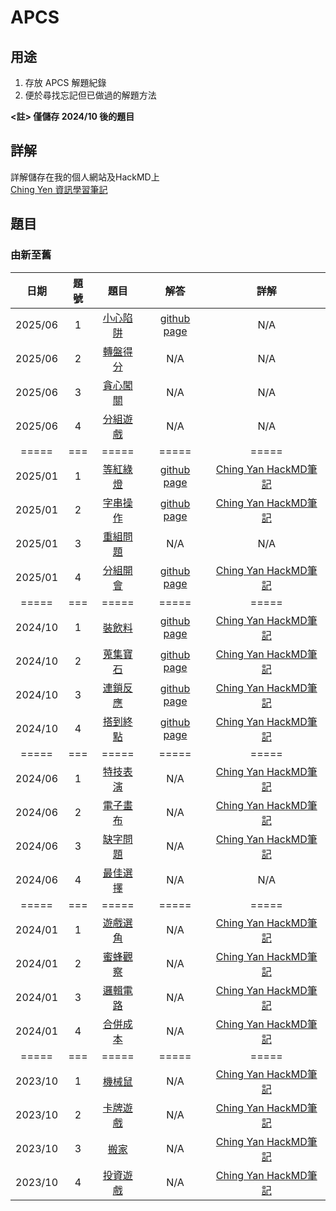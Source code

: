 # APCS

## 用途
1. 存放 APCS 解題紀錄
2. 便於尋找忘記但已做過的解題方法

**<註> 僅儲存 2024/10 後的題目**

## 詳解
詳解儲存在我的個人網站及HackMD上  
[Ching Yen 資訊學習筆記](https://www.tseng-school.com/)

## 題目
### 由新至舊
日期 | 題號 | 題目 | 解答 | 詳解 |
|:--------:|:--------:|:-------:|:--------:|:--------:|
| 2025/06 | 1 | [小心陷阱](https://zerojudge.tw/ShowProblem?problemid=q836) | [github page](/202506/1.cpp) | N/A | 
| 2025/06 | 2 | [轉盤得分](https://zerojudge.tw/ShowProblem?problemid=q837) | N/A | N/A | 
| 2025/06 | 3 | [貪心闖關](https://zerojudge.tw/ShowProblem?problemid=q838) | N/A | N/A | 
| 2025/06 | 4 | [分組遊戲](https://zerojudge.tw/ShowProblem?problemid=q839) | N/A | N/A | 
| ===== | === | ===== | ===== | ===== |
| 2025/01 | 1 | [等紅綠燈](https://zerojudge.tw/ShowProblem?problemid=q181) | [github page](/202501/1.cpp) | [Ching Yan HackMD筆記](https://hackmd.io/@chingyan/B16Ic0Sdeg#%E7%AC%AC%E4%B8%80%E9%A1%8C-%E7%AD%89%E7%B4%85%E7%B6%A0%E7%87%88-ZeroJudge-q181) | 
| 2025/01 | 2 | [字串操作](https://zerojudge.tw/ShowProblem?problemid=q182) | [github page](/202501/2.cpp) | [Ching Yan HackMD筆記](https://hackmd.io/@chingyan/B16Ic0Sdeg#%E7%AC%AC%E4%BA%8C%E9%A1%8C-%E5%AD%97%E4%B8%B2%E6%93%8D%E4%BD%9C-ZeroJudge-q182) | 
| 2025/01 | 3 | [重組問題](https://zerojudge.tw/ShowProblem?problemid=q183) | N/A | N/A | 
| 2025/01 | 4 | [分組開會](https://zerojudge.tw/ShowProblem?problemid=q184) | [github page](/202501/4.cpp) | [Ching Yan HackMD筆記](https://hackmd.io/@chingyan/B16Ic0Sdeg#%E7%AC%AC%E5%9B%9B%E9%A1%8C-%E5%88%86%E7%B5%84%E9%96%8B%E6%9C%83-ZeroJudge-q184) | 
| ===== | === | ===== | ===== | ===== |
| 2024/10 | 1 | [裝飲料](https://zerojudge.tw/ShowProblem?problemid=o711) | [github page](/202410/1.cpp) | [Ching Yan HackMD筆記](https://hackmd.io/@chingyan/Hyb9u_jwyl#%E7%AC%AC%E4%B8%80%E9%A1%8C-%E8%A3%9D%E9%A3%B2%E6%96%99-ZeroJudge-o711) | 
| 2024/10 | 2 | [蒐集寶石](https://zerojudge.tw/ShowProblem?problemid=o712) | [github page](/202410/2.cpp) | [Ching Yan HackMD筆記](https://hackmd.io/@chingyan/Hyb9u_jwyl#%E7%AC%AC%E4%BA%8C%E9%A1%8C-%E8%92%90%E9%9B%86%E5%AF%B6%E7%9F%B3-ZeroJudge-o712) | 
| 2024/10 | 3 | [連鎖反應](https://zerojudge.tw/ShowProblem?problemid=o713) | [github page](/202410/3.cpp) | [Ching Yan HackMD筆記](https://hackmd.io/@chingyan/Hyb9u_jwyl#%E7%AC%AC%E4%B8%89%E9%A1%8C-%E9%80%A3%E9%8E%96%E5%8F%8D%E6%87%89-ZeroJudge-o713) | 
| 2024/10 | 4 | [搭到終點](https://zerojudge.tw/ShowProblem?problemid=o714) | [github page](/202410/4.cpp) | [Ching Yan HackMD筆記](https://hackmd.io/@chingyan/Hyb9u_jwyl#%E7%AC%AC%E5%9B%9B%E9%A1%8C-%E6%90%AD%E5%88%B0%E7%B5%82%E9%BB%9E-ZeroJudge-o714) | 
| ===== | === | ===== | ===== | ===== |
| 2024/06 | 1 | [特技表演](https://zerojudge.tw/ShowProblem?problemid=o076) | N/A | [Ching Yan HackMD筆記](https://hackmd.io/@chingyan/rJKdh43rR#%E7%AC%AC%E4%B8%80%E9%A1%8C-%E7%89%B9%E6%8A%80%E8%A1%A8%E6%BC%94-ZeroJudge-o076) | 
| 2024/06 | 2 | [電子畫布](https://zerojudge.tw/ShowProblem?problemid=o077) | N/A | [Ching Yan HackMD筆記](https://hackmd.io/@chingyan/rJKdh43rR#%E7%AC%AC%E4%BA%8C%E9%A1%8C-%E9%9B%BB%E5%AD%90%E7%95%AB%E5%B8%83-ZeroJudge-o077) | 
| 2024/06 | 3 | [缺字問題](https://zerojudge.tw/ShowProblem?problemid=o078) | N/A | [Ching Yan HackMD筆記](https://hackmd.io/@chingyan/rJKdh43rR#%E7%AC%AC%E4%B8%89%E9%A1%8C-%E7%BC%BA%E5%AD%97%E5%95%8F%E9%A1%8C-ZeroJudge-o078) | 
| 2024/06 | 4 | [最佳選擇](https://zerojudge.tw/ShowProblem?problemid=o079) | N/A | N/A | 
| ===== | === | ===== | ===== | ===== |
| 2024/01 | 1 | [遊戲選角](https://zerojudge.tw/ShowProblem?problemid=m931) | N/A | [Ching Yan HackMD筆記](https://hackmd.io/@chingyan/r1_y8MaM0#%E7%AC%AC%E4%B8%80%E9%A1%8C-%E9%81%8A%E6%88%B2%E9%81%B8%E8%A7%92-ZeroJudge-m931) | 
| 2024/01 | 2 | [蜜蜂觀察](https://zerojudge.tw/ShowProblem?problemid=m932) | N/A | [Ching Yan HackMD筆記](https://hackmd.io/@chingyan/r1_y8MaM0#%E7%AC%AC%E4%BA%8C%E9%A1%8C-%E8%9C%9C%E8%9C%82%E8%A7%80%E5%AF%9F-ZeroJudge-m932) | 
| 2024/01 | 3 | [邏輯電路](https://zerojudge.tw/ShowProblem?problemid=m933) | N/A | [Ching Yan HackMD筆記](https://hackmd.io/@chingyan/r1_y8MaM0#%E7%AC%AC%E4%B8%89%E9%A1%8C-%E9%82%8F%E8%BC%AF%E9%9B%BB%E8%B7%AF-ZeroJudge-m933) | 
| 2024/01 | 4 | [合併成本](https://zerojudge.tw/ShowProblem?problemid=m934) | N/A | [Ching Yan HackMD筆記](https://hackmd.io/@chingyan/r1_y8MaM0#%E7%AC%AC%E5%9B%9B%E9%A1%8C-%E5%90%88%E4%BD%B5%E6%88%90%E6%9C%AC-ZeroJudge-m934) | 
| ===== | === | ===== | ===== | ===== |
| 2023/10 | 1 | [機械鼠](https://zerojudge.tw/ShowProblem?problemid=m370) | N/A | [Ching Yan HackMD筆記](https://hackmd.io/@chingyan/rkmQSEEm0#%E7%AC%AC%E4%B8%80%E9%A1%8C-%E6%A9%9F%E6%A2%B0%E9%BC%A0-ZeroJudge-m370) | 
| 2023/10 | 2 | [卡牌遊戲](https://zerojudge.tw/ShowProblem?problemid=m371) | N/A | [Ching Yan HackMD筆記](https://hackmd.io/@chingyan/rkmQSEEm0#%E7%AC%AC%E4%BA%8C%E9%A1%8C-%E5%8D%A1%E7%89%8C%E9%81%8A%E6%88%B2-ZeroJudge-m371) | 
| 2023/10 | 3 | [搬家](https://zerojudge.tw/ShowProblem?problemid=m372) | N/A | [Ching Yan HackMD筆記](https://hackmd.io/@chingyan/rkmQSEEm0#%E7%AC%AC%E4%B8%89%E9%A1%8C-%E6%90%AC%E5%AE%B6-ZeroJudge-m372) | 
| 2023/10 | 4 | [投資遊戲](https://zerojudge.tw/ShowProblem?problemid=m373) | N/A | [Ching Yan HackMD筆記](https://hackmd.io/@chingyan/rkmQSEEm0#%E7%AC%AC%E5%9B%9B%E9%A1%8C-%E6%8A%95%E8%B3%87%E9%81%8A%E6%88%B2-ZeroJudge-m373) | 
